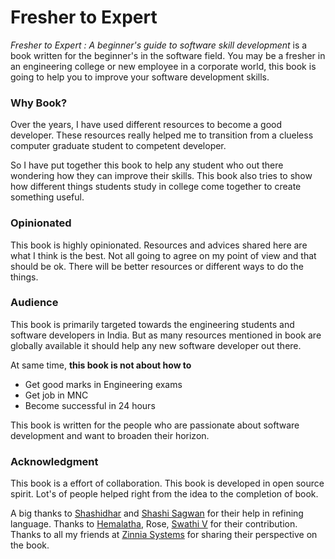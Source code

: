 Fresher to Expert
=================

*Fresher to Expert : A beginner's guide to software skill development* is a book written for the beginner's in the software field. You may be a fresher in an engineering college or new employee in a corporate world, this book is going to help you to improve your software development skills.

### Why Book?

Over the years, I have used different resources to become a good developer. These resources really helped me to transition from a clueless computer graduate student to competent developer.

So I have put together this book to help any student who out there wondering how they can improve their skills. This book also tries to show how different things students study in college come together to create something useful.

### Opinionated
This book is highly opinionated. Resources and advices shared here are what I think is the best. Not all going to agree on my point of view and that should be ok. There will be better resources or different ways to do the things.


### Audience

This book is primarily targeted towards the engineering students and software developers in India. But as many resources mentioned in book are globally available it should help any new software developer out there.

At same time,
**this book is not about how to**

 * Get good marks in Engineering exams
 * Get job in MNC
 * Become successful in 24 hours

This book is written for the people who are passionate about software development and want to broaden their horizon.

### Acknowledgment
This book is a effort of collaboration. This book is developed in open source spirit. Lot's of people helped right from the idea to the completion of book.

A big thanks to  [Shashidhar](https://twitter.com/shashidhares) and [Shashi Sagwan](https://github.com/Shashi-Sagwan) for their help in refining language. Thanks to [Hemalatha](https://github.com/HEMZZ), Rose, [Swathi V](https://github.com/SwathiMystery) for their contribution. Thanks to all my friends at [Zinnia Systems](http://zinniasystems.com/) for sharing their perspective on the book.
